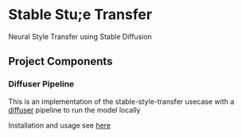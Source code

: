 # Stable Stu;e Transfer
Neural Style Transfer using Stable Diffusion

## Project Components

### Diffuser Pipeline

This is an implementation of the stable-style-transfer usecase with a 
[diffuser](https://huggingface.co/docs/diffusers/index) pipeline to run the model locally

Installation and usage see [here](diffuser-pipeline/Readme.md)